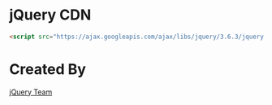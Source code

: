 # jQuery CDN
```html
<script src="https://ajax.googleapis.com/ajax/libs/jquery/3.6.3/jquery.min.js"></script>
```
# Created By

<a href="https://github.com/jquery/jquery">jQuery Team</a>
